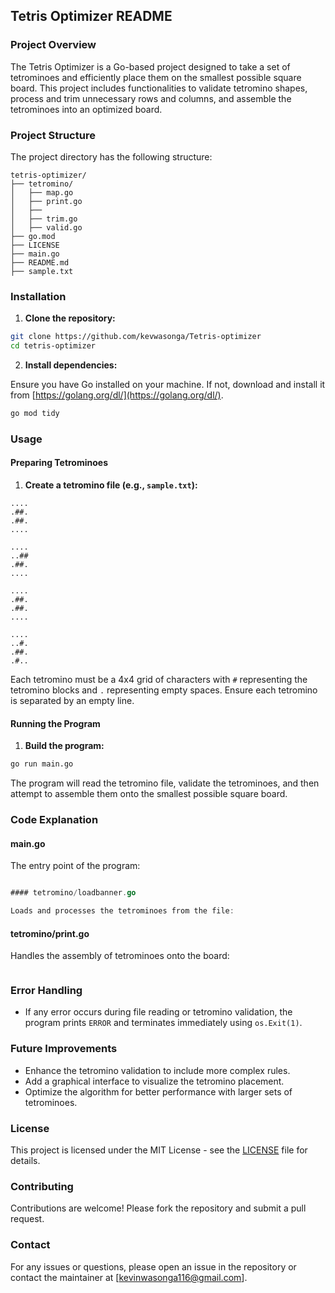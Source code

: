 ## Tetris Optimizer README

### Project Overview

The Tetris Optimizer is a Go-based project designed to take a set of tetrominoes and efficiently place them on the smallest possible square board. This project includes functionalities to validate tetromino shapes, process and trim unnecessary rows and columns, and assemble the tetrominoes into an optimized board.

### Project Structure

The project directory has the following structure:

```
tetris-optimizer/
├── tetromino/
│   ├── map.go
│   ├── print.go
│   ├── 
│   ├── trim.go
│   ├── valid.go
├── go.mod
├── LICENSE
├── main.go
├── README.md
├── sample.txt
```

### Installation

1. **Clone the repository:**

```sh
git clone https://github.com/kevwasonga/Tetris-optimizer
cd tetris-optimizer
```

2. **Install dependencies:**

Ensure you have Go installed on your machine. If not, download and install it from [https://golang.org/dl/](https://golang.org/dl/).

```sh
go mod tidy
```

### Usage

#### Preparing Tetrominoes

1. **Create a tetromino file (e.g., `sample.txt`):**

```
....
.##.
.##.
....

....
..##
.##.
....

....
.##.
.##.
....

....
..#.
.##.
.#..
```

Each tetromino must be a 4x4 grid of characters with `#` representing the tetromino blocks and `.` representing empty spaces. Ensure each tetromino is separated by an empty line.

#### Running the Program

1. **Build the program:**

```sh
go run main.go
```


The program will read the tetromino file, validate the tetrominoes, and then attempt to assemble them onto the smallest possible square board.

### Code Explanation

#### main.go

The entry point of the program:

```go

#### tetromino/loadbanner.go

Loads and processes the tetrominoes from the file:


```

#### tetromino/print.go

Handles the assembly of tetrominoes onto the board:

```go

```

### Error Handling

- If any error occurs during file reading or tetromino validation, the program prints `ERROR` and terminates immediately using `os.Exit(1)`.

### Future Improvements

- Enhance the tetromino validation to include more complex rules.
- Add a graphical interface to visualize the tetromino placement.
- Optimize the algorithm for better performance with larger sets of tetrominoes.

### License

This project is licensed under the MIT License - see the [LICENSE](LICENSE) file for details.

### Contributing

Contributions are welcome! Please fork the repository and submit a pull request.

### Contact

For any issues or questions, please open an issue in the repository or contact the maintainer at [kevinwasonga116@gmail.com].

